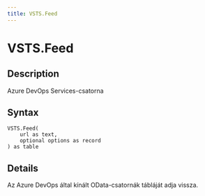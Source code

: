 ```yaml
---
title: VSTS.Feed
---
```


# VSTS.Feed


## Description

Azure DevOps Services-csatorna


## Syntax

```powerquery
VSTS.Feed(
    url as text,
    optional options as record
) as table
```


## Details

Az Azure DevOps által kínált OData-csatornák tábláját adja vissza.


